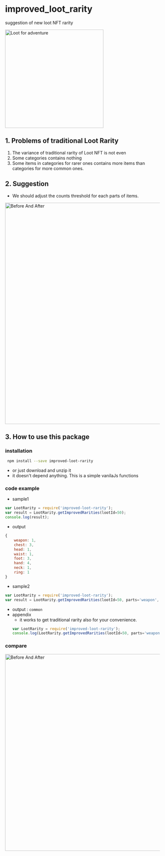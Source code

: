 # improved_loot_rarity
suggestion of new loot NFT rarity

<img src="https://github.com/hwangyukr/improved-loot-rarity/blob/master/docs/loot.png?raw=true" alt="Loot for adventure" width="320px">

## 1. Problems of traditional Loot Rarity
 1. The variance of traditional rarity of Loot NFT is not even
 2. Some categories contains nothing
 3. Some items in categories for rarer ones contains more items than categories for more common ones.


## 2. Suggestion
 - We should adjust the counts threshold for each parts of items.

 <img src="https://github.com/hwangyukr/improved-loot-rarity/blob/master/docs/before_after.png?raw=true" alt="Before And After" width="720px">

## 3. How to use this package

### installation
```bash
 npm install --save improved-loot-rarity
```
 - or just download and unzip it
 - it doesn't depend anything. This is a simple vanilaJs functions

### code example

 - sample1
```javascript
var LootRarity = require('improved-loot-rarity');
var result = LootRarity.getImprovedRarities(lootId=50);
console.log(result);
```
  - output
  ```javascript
  {
      weapon: 1,
      chest: 3,
      head: 1,
      waist: 1,
      foot: 3,
      hand: 4,
      neck: 1,
      ring: 1
  }
  ```
 - sample2
  ```javascript
  var LootRarity = require('improved-loot-rarity');
  var result = LootRarity.getImprovedRarities(lootId=50, parts='weapon', value_type='tier');
  ```
  - output : `common`
 - appendix
   - it works to get traditional rarity also for your convenience.
   ```javascript
   var LootRarity = require('improved-loot-rarity');
   console.log(LootRarity.getImprovedRarities(lootId=50, parts='weapon', value_type='tier')); // 'common'
   ```

### compare
<img src="https://github.com/hwangyukr/improved-loot-rarity/blob/master/docs/charts.png?raw=true" alt="Before And After" width="640px">